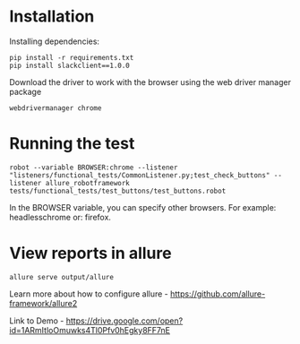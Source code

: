 # Installation


Installing dependencies:

    pip install -r requirements.txt
    pip install slackclient==1.0.0
    
    
Download the driver to work with the browser using the web driver manager package

    webdrivermanager chrome 
    

# Running the test
    robot --variable BROWSER:chrome --listener "listeners/functional_tests/CommonListener.py;test_check_buttons" --listener allure_robotframework tests/functional_tests/test_buttons/test_buttons.robot

In the BROWSER variable, you can specify other browsers. For example: headlesschrome or: firefox.


# View reports in allure
    allure serve output/allure

Learn more about how to configure allure - https://github.com/allure-framework/allure2


Link to Demo - https://drive.google.com/open?id=1ARmItloOmuwks4Tl0Pfv0hEgky8FF7nE
